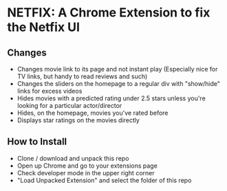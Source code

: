 # NETFIX: A Chrome Extension to fix the Netfix UI

## Changes
- Changes movie link to its page and not instant play (Especially nice for TV links, but handy to read reviews and such)
- Changes the sliders on the homepage to a regular div with "show/hide" links for excess videos
- Hides movies with a predicted rating under 2.5 stars unless you're looking for a particular actor/director
- Hides, on the homepage, movies you've rated before
- Displays star ratings on the movies directly

## How to Install
- Clone / download and unpack this repo
- Open up Chrome and go to your extensions page
- Check developer mode in the upper right corner
- "Load Unpacked Extension" and select the folder of this repo